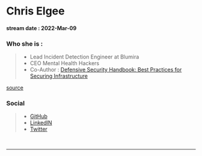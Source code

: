# Chris Elgee
#### stream date : 2022-Mar-09


### Who she is :
> - Lead Incident Detection Engineer at Blumira
> - CEO Mental Health Hackers
> - Co-Author :  [Defensive Security Handbook: Best Practices for Securing Infrastructure](https://www.amazon.com/Defensive-Security-Handbook-Practices-Infrastructure/dp/1491960388)

[source](https://www.linkedin.com/in/amandaberlin/)

### Social
> - [GitHub](https://github.com/chriselgee)<br>
> - [LinkedIN](https://www.linkedin.com/in/amandaberlin/)<br>
> - [Twitter ](https://twitter.com/InfoSystir)
 <br>
<hr>

